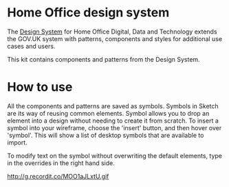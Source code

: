 # Home Office design system

The [Design System](https://home-office-digital-patterns.herokuapp.com/patterns) for Home Office Digital, Data and Technology extends the GOV.UK system with patterns, components and styles for additional use cases and users.

This kit contains components and patterns from the Design System.

# How to use

All the components and patterns are saved as symbols. Symbols in Sketch are its way of reusing common elements. Symbol allows you to drop an element into a design without needing to create it from scratch. To insert a symbol into your wireframe, choose the 'insert' button, and then hover over 'symbol'. This will show a list of desktop symbols that are available to import.

To modify text on the symbol without overwriting the default elements, type in the overrides in the right hand side.

http://g.recordit.co/MOO1aJLxtU.gif
